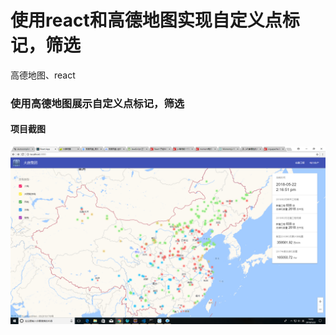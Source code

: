 # 使用react和高德地图实现自定义点标记，筛选
高德地图、react
### 使用高德地图展示自定义点标记，筛选
#### 项目截图
![github](https://github.com/jinqiang12345/-react-/blob/master/screen.png "github")
